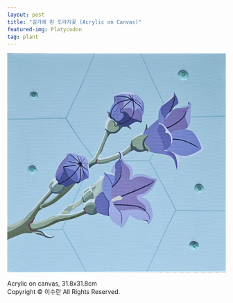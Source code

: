 ```yaml
---
layout: post
title: "길가에 핀 도라지꽃 (Acrylic on Canvas)"
featured-img: Platycodon
tag: plant
---
```


![](/assets/img/posts/Platycodon.jpg)

Acrylic on canvas, 31.8x31.8cm  
Copyright © 이수란 All Rights Reserved.
